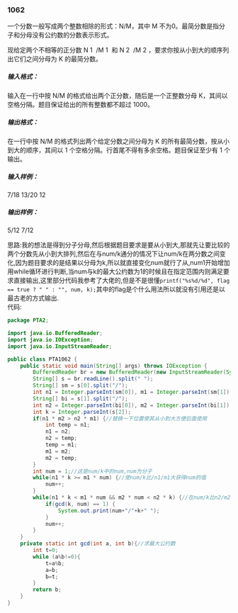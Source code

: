 ### 1062
一个分数一般写成两个整数相除的形式：N/M，其中 M 不为0。最简分数是指分子和分母没有公约数的分数表示形式。  

现给定两个不相等的正分数 N
​1
​​ /M
​1
​​  和 N
​2
​​ /M
​2
​​ ，要求你按从小到大的顺序列出它们之间分母为 K 的最简分数。  

##### 输入格式：  
输入在一行中按 N/M 的格式给出两个正分数，随后是一个正整数分母 K，其间以空格分隔。题目保证给出的所有整数都不超过 1000。  

##### 输出格式：  
在一行中按 N/M 的格式列出两个给定分数之间分母为 K 的所有最简分数，按从小到大的顺序，其间以 1 个空格分隔。行首尾不得有多余空格。题目保证至少有 1 个输出。  

##### 输入样例：  
7/18 13/20 12  
##### 输出样例：  
5/12 7/12  

思路:我的想法是得到分子分母,然后根据题目要求是要从小到大,那就先让要比较的两个分数先从小到大排列,然后在与num/k通分的情况下让num/k在两分数之间变化,因为题目要求的是结果以分母为k,所以就直接变化num就行了从,num1开始增加用while循环进行判断,当num与k的最大公约数为1的时候且在指定范围内则满足要求直接输出,这里部分代码我参考了大佬的,但是不是很懂`printf("%s%d/%d", flag == true ? " " : "", num, k);`其中的flag是个什么用法所以就没有引用还是以最古老的方式输出.  
代码:  
```java
package PTA2;

import java.io.BufferedReader;
import java.io.IOException;
import java.io.InputStreamReader;

public class PTA1062 {
    public static void main(String[] args) throws IOException {
        BufferedReader br = new BufferedReader(new InputStreamReader(System.in));
        String[] s = br.readLine().split(" ");
        String[] sm = s[0].split("/");
        int n1 = Integer.parseInt(sm[0]), m1 = Integer.parseInt(sm[1]);//第一个分母和分子
        String[] bi = s[1].split("/");
        int n2 = Integer.parseInt(bi[0]), m2 = Integer.parseInt(bi[1]);//第二个分母和分子
        int k = Integer.parseInt(s[2]);
        if(n1 * m2 > n2 * m1) {//替换一下位置使其从小到大方便后面使用
            int temp = n1;
            n1 = n2;
            n2 = temp;
            temp = m1;
            m1 = m2;
            m2 = temp;
        }
        int num = 1;//这是num/k中的num,num为分子
        while(n1 * k >= m1 * num) {//使num/k比/n1/m1大获得num的值
            num++;
        }
        while(n1 * k < m1 * num && m2 * num < n2 * k) {//在num/k比n2/m2小的情况下增加num的值,当k与num的最大公约为1时获得一个题目要求的分数,同时能保证从小到大输出
            if(gcd(k, num) == 1) {
                System.out.print(num+"/"+k+" ");
            }
            num++;
        }
    }
    private static int gcd(int a, int b){//求最大公约数
        int t=0;
        while (a%b!=0){
            t=a%b;
            a=b;
            b=t;
        }
        return b;
    }
}
```
